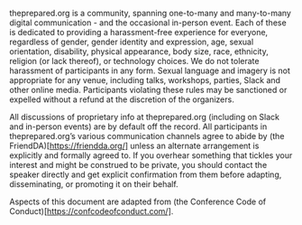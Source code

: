 theprepared.org is a community, spanning one-to-many and many-to-many digital communication - and the occasional in-person event. Each of these is dedicated to providing a harassment-free  experience for everyone, regardless of gender, gender identity and expression, age, sexual orientation, disability, physical appearance, body size, race, ethnicity, religion (or lack thereof), or technology choices. We do not tolerate harassment of participants in any form. Sexual language and imagery is not appropriate for any venue, including talks, workshops, parties, Slack and other online media. Participants violating these rules may be sanctioned or expelled without a refund at the discretion of the organizers.

All discussions of proprietary info at theprepared.org (including on Slack and in-person events) are by default off the record. All participants in theprepared.org’s various communication channels agree to abide by (the FriendDA)[https://friendda.org/] unless an alternate arrangement is explicitly and formally agreed to. If you overhear something that tickles your interest and might be construed to be private, you should contact the speaker directly and get explicit confirmation from them before adapting, disseminating, or promoting it on their behalf.


Aspects of this document are adapted from (the Conference Code of Conduct)[https://confcodeofconduct.com/].
